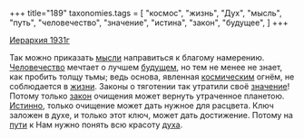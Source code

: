 +++
title="189"
taxonomies.tags = [
 "космос",
 "жизнь",
 "Дух",
 "мысль",
 "путь",
 "человечество",
 "значение",
 "истина",
 "закон",
 "будущее",
]
+++

[Иерархия 1931г](/agni/1931)

Так можно приказать [мысли](/tags/мысль) направиться к благому намерению. [Человечество](/tags/человечество) мечтает о лучшем [будущем](/tags/будущее), но тем не менее не знает, как пробить толщу тьмы; ведь основа, явленная [космическим](/tags/космос) огнём, не соблюдается в [жизни](/tags/жизнь). Законы о тяготении так утратили своё [значение](/tags/значение)! Потому только [закон](/tags/закон) очищения может вернуть утраченное планетою. [Истинно](/tags/истина), только очищение может дать нужное для расцвета. Ключ заложен в духе, и только этот ключ, может дать достижение. Потому на [пути](/tags/путь) к Нам нужно понять всю красоту [духа](/tags/Дух).   

